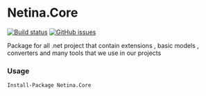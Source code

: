 # Netina.Core
[![Build status](https://ci.appveyor.com/api/projects/status/jy321frm3k5j1mhg?svg=true)](https://ci.appveyor.com/project/mrmohande3/netina-core)
[![GitHub issues](https://img.shields.io/github/issues/Netina/iNet.Stomp.Client.svg)](https://github.com/Netina/iNet.Stomp.Client/issues)

Package for all .net project that contain extensions , basic models , converters and many tools that we use in our projects

### Usage
    Install-Package Netina.Core

